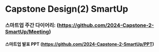 # Capstone Design(2) SmartUp

### 스마트업 주간 다이어리: (https://github.com/2024-Capstone-2-SmartUp/Meeting)
#### 스마트업 발표 PPT (https://github.com/2024-Capstone-2-SmartUp/PPT)


<!--

**Here are some ideas to get you started:**

🙋‍♀️ A short introduction - what is your organization all about?
🌈 Contribution guidelines - how can the community get involved?
👩‍💻 Useful resources - where can the community find your docs? Is there anything else the community should know?
🍿 Fun facts - what does your team eat for breakfast?
🧙 Remember, you can do mighty things with the power of [Markdown](https://docs.github.com/github/writing-on-github/getting-started-with-writing-and-formatting-on-github/basic-writing-and-formatting-syntax)
-->
